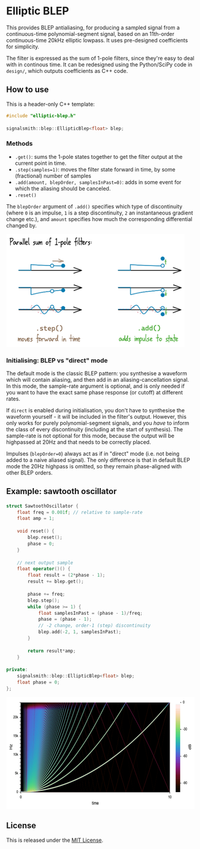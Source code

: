 # Elliptic BLEP

This provides BLEP antialiasing, for producing a sampled signal from a continuous-time polynomial-segment signal, based on an 11th-order continuous-time 20kHz elliptic lowpass.  It uses pre-designed coefficients for simplicity.

The filter is expressed as the sum of 1-pole filters, since they're easy to deal with in continous time.  It can be redesigned using the Python/SciPy code in `design/`, which outputs coefficients as C++ code.

## How to use

This is a header-only C++ template:

```cpp
#include "elliptic-blep.h"

signalsmith::blep::EllipticBlep<float> blep;
```

### Methods

* `.get()`: sums the 1-pole states together to get the filter output at the current point in time.
* `.step(samples=1)`: moves the filter state forward in time, by some (fractional) number of samples
* `.add(amount, blepOrder, samplesInPast=0)`: adds in some event for which the aliasing should be canceled.
* `.reset()`

The `blepOrder` argument of `.add()` specifies which type of discontinuity (where `0` is an impulse, `1` is a step discontinuity, `2` an instantaneous gradient change etc.), and `amount` specifies how much the corresponding differential changed by.  

<img src="doc/step-add.png" width="478" style="max-width: 100%">

### Initialising: BLEP vs "direct" mode

The default mode is the classic BLEP pattern: you synthesise a waveform which will contain aliasing, and then add in an aliasing-cancellation signal.  In this mode, the sample-rate argument is optional, and is only needed if you want to have the exact same phase response (or cutoff) at different rates.

If `direct` is enabled during initialisation, you don't have to synthesise the waveform yourself - it will be included in the filter's output.  However, this only works for purely polynomial-segment signals, and you *have* to inform the class of every discontinuity (including at the start of synthesis).  The sample-rate is not optional for this mode, because the output will be highpassed at 20Hz and that needs to be correctly placed.

Impulses (`blepOrder=0`) always act as if in "direct" mode (i.e. not being added to a naive aliased signal).  The only difference is that in default BLEP mode the 20Hz highpass is omitted, so they remain phase-aligned with other BLEP orders.

## Example: sawtooth oscillator

```cpp
struct SawtoothOscillator {
	float freq = 0.001f; // relative to sample-rate
	float amp = 1;
	
	void reset() {
		blep.reset();
		phase = 0;
	}
	
	// next output sample
	float operator()() {
		float result = (2*phase - 1);
		result += blep.get();
	
		phase += freq;
		blep.step();
		while (phase >= 1) {
			float samplesInPast = (phase - 1)/freq;
			phase = (phase - 1);
			// -2 change, order-1 (step) discontinuity
			blep.add(-2, 1, samplesInPast);
		}
		
		return result*amp;
	}

private:
	signalsmith::blep::EllipticBlep<float> blep;
	float phase = 0;
};
```

<img src="doc/saw-spectrogram.png" width="631" height="300" style="max-width: 100%">

## License

This is released under the [MIT License](LICENSE.txt).
